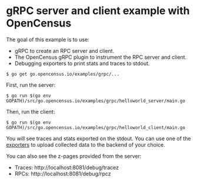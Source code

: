 # gRPC server and client example with OpenCensus

The goal of this example is to use:

* gRPC to create an RPC server and client.
* The OpenCensus gRPC plugin to instrument the RPC server and client.
* Debugging exporters to print stats and traces to stdout.

```
$ go get go.opencensus.io/examples/grpc/...
```

First, run the server:

```
$ go run $(go env GOPATH)/src/go.opencensus.io/examples/grpc/helloworld_server/main.go
```

Then, run the client:

```
$ go run $(go env GOPATH)/src/go.opencensus.io/examples/grpc/helloworld_client/main.go
```

You will see traces and stats exported on the stdout. You can use one of the
[exporters](https://godoc.org/go.opencensus.io/exporter)
to upload collected data to the backend of your choice.

You can also see the z-pages provided from the server:
* Traces: http://localhost:8081/debug/tracez
* RPCs: http://localhost:8081/debug/rpcz
